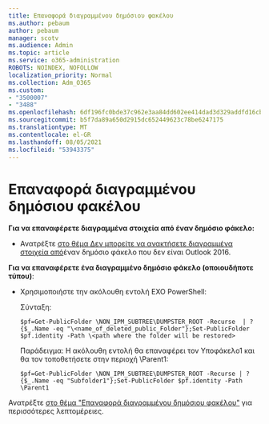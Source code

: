 ```yaml
---
title: Επαναφορά διαγραμμένου δημόσιου φακέλου
ms.author: pebaum
author: pebaum
manager: scotv
ms.audience: Admin
ms.topic: article
ms.service: o365-administration
ROBOTS: NOINDEX, NOFOLLOW
localization_priority: Normal
ms.collection: Adm_O365
ms.custom:
- "3500007"
- "3488"
ms.openlocfilehash: 6df196fc0bde37c962e3aa84dd602ee414dad3d329addfd16cb6e3dcc40fc2ae
ms.sourcegitcommit: b5f7da89a650d2915dc652449623c78be6247175
ms.translationtype: MT
ms.contentlocale: el-GR
ms.lasthandoff: 08/05/2021
ms.locfileid: "53943375"
---
```

# <a name="restore-a-deleted-public-folder"></a>Επαναφορά διαγραμμένου δημόσιου φακέλου

**Για να επαναφέρετε διαγραμμένα στοιχεία από έναν δημόσιο φάκελο:**

- Ανατρέξτε [στο θέμα Δεν μπορείτε να ανακτήσετε διαγραμμένα στοιχεία από](https://aka.ms/pfrec)έναν δημόσιο φάκελο που δεν είναι Outlook 2016.
 
**Για να επαναφέρετε ένα διαγραμμένο δημόσιο φάκελο (οποιουδήποτε τύπου)**: 

- Χρησιμοποιήστε την ακόλουθη εντολή EXO PowerShell:

    Σύνταξη:

     `$pf=Get-PublicFolder \NON_IPM_SUBTREE\DUMPSTER_ROOT -Recurse  | ?{$_.Name -eq "\<name_of_deleted_public_Folder"};Set-PublicFolder $pf.identity -Path \<path where the folder will be restored>`

    Παράδειγμα: Η ακόλουθη εντολή θα επαναφέρει τον Υποφάκελο1 και θα τον τοποθετήσετε στην περιοχή \Parent1:

    `$pf=Get-PublicFolder \NON_IPM_SUBTREE\DUMPSTER_ROOT -Recurse | ?{$_.Name -eq "Subfolder1"};Set-PublicFolder $pf.identity -Path \Parent1`

Ανατρέξτε [στο θέμα "Επαναφορά διαγραμμένου δημόσιου φακέλου"](https://docs.microsoft.com/exchange/collaboration-exo/public-folders/restore-deleted-public-folder) για περισσότερες λεπτομέρειες.
